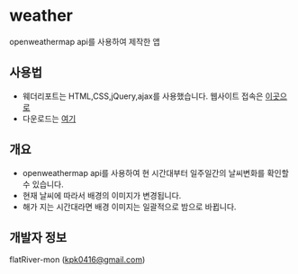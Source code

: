 # weather
openweathermap api를 사용하여 제작한 앱

## 사용법
* 웨더리포트는 HTML,CSS,jQuery,ajax를 사용했습니다. 웹사이트 접속은 [이곳으로](http://kpk0416.dothome.co.kr/weather)
* 다운로드는 [여기](#)

## 개요
* openweathermap api를 사용하여 현 시간대부터 일주일간의 날씨변화를 확인할 수 있습니다.
* 현재 날씨에 따라서 배경의 이미지가 변경됩니다.
* 해가 지는 시간대라면 배경 이미지는 일괄적으로 밤으로 바뀝니다.

## 개발자 정보
flatRiver-mon (kpk0416@gmail.com)
